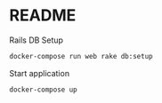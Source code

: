# README

Rails DB Setup
```bash
docker-compose run web rake db:setup
```

Start application
```bash
docker-compose up
```
